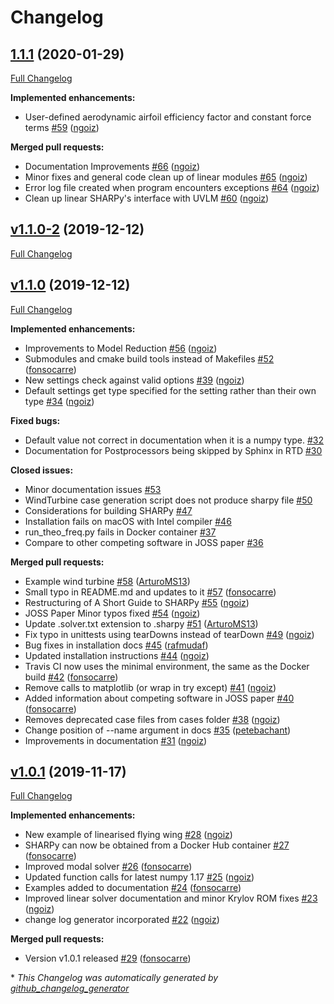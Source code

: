 # Changelog

## [1.1.1](https://github.com/imperialcollegelondon/sharpy/tree/1.1.1) (2020-01-29)

[Full Changelog](https://github.com/imperialcollegelondon/sharpy/compare/v1.1.0-2...1.1.1)

**Implemented enhancements:**

- User-defined aerodynamic airfoil efficiency factor and constant force terms [\#59](https://github.com/ImperialCollegeLondon/sharpy/pull/59) ([ngoiz](https://github.com/ngoiz))

**Merged pull requests:**

- Documentation Improvements [\#66](https://github.com/ImperialCollegeLondon/sharpy/pull/66) ([ngoiz](https://github.com/ngoiz))
- Minor fixes and general code clean up of linear modules [\#65](https://github.com/ImperialCollegeLondon/sharpy/pull/65) ([ngoiz](https://github.com/ngoiz))
- Error log file created when program encounters exceptions [\#64](https://github.com/ImperialCollegeLondon/sharpy/pull/64) ([ngoiz](https://github.com/ngoiz))
- Clean up linear SHARPy's interface with UVLM [\#60](https://github.com/ImperialCollegeLondon/sharpy/pull/60) ([ngoiz](https://github.com/ngoiz))

## [v1.1.0-2](https://github.com/imperialcollegelondon/sharpy/tree/v1.1.0-2) (2019-12-12)

[Full Changelog](https://github.com/imperialcollegelondon/sharpy/compare/v1.1.0...v1.1.0-2)

## [v1.1.0](https://github.com/imperialcollegelondon/sharpy/tree/v1.1.0) (2019-12-12)

[Full Changelog](https://github.com/imperialcollegelondon/sharpy/compare/v1.0.1...v1.1.0)

**Implemented enhancements:**

- Improvements to Model Reduction [\#56](https://github.com/ImperialCollegeLondon/sharpy/pull/56) ([ngoiz](https://github.com/ngoiz))
- Submodules and cmake build tools instead of Makefiles [\#52](https://github.com/ImperialCollegeLondon/sharpy/pull/52) ([fonsocarre](https://github.com/fonsocarre))
- New settings check against valid options [\#39](https://github.com/ImperialCollegeLondon/sharpy/pull/39) ([ngoiz](https://github.com/ngoiz))
- Default settings get type specified for the setting rather than their own type [\#34](https://github.com/ImperialCollegeLondon/sharpy/pull/34) ([ngoiz](https://github.com/ngoiz))

**Fixed bugs:**

- Default value not correct in documentation when it is a numpy type. [\#32](https://github.com/ImperialCollegeLondon/sharpy/issues/32)
- Documentation for Postprocessors being skipped by Sphinx in RTD [\#30](https://github.com/ImperialCollegeLondon/sharpy/issues/30)

**Closed issues:**

- Minor documentation issues [\#53](https://github.com/ImperialCollegeLondon/sharpy/issues/53)
- WindTurbine case generation script does not produce sharpy file [\#50](https://github.com/ImperialCollegeLondon/sharpy/issues/50)
- Considerations for building SHARPy [\#47](https://github.com/ImperialCollegeLondon/sharpy/issues/47)
- Installation fails on macOS with Intel compiler [\#46](https://github.com/ImperialCollegeLondon/sharpy/issues/46)
- run\_theo\_freq.py fails in Docker container [\#37](https://github.com/ImperialCollegeLondon/sharpy/issues/37)
- Compare to other competing software in JOSS paper [\#36](https://github.com/ImperialCollegeLondon/sharpy/issues/36)

**Merged pull requests:**

- Example wind turbine [\#58](https://github.com/ImperialCollegeLondon/sharpy/pull/58) ([ArturoMS13](https://github.com/ArturoMS13))
- Small typo in README.md and updates to it [\#57](https://github.com/ImperialCollegeLondon/sharpy/pull/57) ([fonsocarre](https://github.com/fonsocarre))
- Restructuring of A Short Guide to SHARPy [\#55](https://github.com/ImperialCollegeLondon/sharpy/pull/55) ([ngoiz](https://github.com/ngoiz))
- JOSS Paper Minor typos fixed [\#54](https://github.com/ImperialCollegeLondon/sharpy/pull/54) ([ngoiz](https://github.com/ngoiz))
- Update .solver.txt extension to .sharpy [\#51](https://github.com/ImperialCollegeLondon/sharpy/pull/51) ([ArturoMS13](https://github.com/ArturoMS13))
- Fix typo in unittests using tearDowns instead of tearDown [\#49](https://github.com/ImperialCollegeLondon/sharpy/pull/49) ([ngoiz](https://github.com/ngoiz))
- Bug fixes in installation docs [\#45](https://github.com/ImperialCollegeLondon/sharpy/pull/45) ([rafmudaf](https://github.com/rafmudaf))
- Updated installation instructions [\#44](https://github.com/ImperialCollegeLondon/sharpy/pull/44) ([ngoiz](https://github.com/ngoiz))
- Travis CI now uses the minimal environment, the same as the Docker build [\#42](https://github.com/ImperialCollegeLondon/sharpy/pull/42) ([fonsocarre](https://github.com/fonsocarre))
- Remove calls to matplotlib \(or wrap in try except\) [\#41](https://github.com/ImperialCollegeLondon/sharpy/pull/41) ([ngoiz](https://github.com/ngoiz))
- Added information about competing software in JOSS paper [\#40](https://github.com/ImperialCollegeLondon/sharpy/pull/40) ([fonsocarre](https://github.com/fonsocarre))
- Removes deprecated case files from cases folder [\#38](https://github.com/ImperialCollegeLondon/sharpy/pull/38) ([ngoiz](https://github.com/ngoiz))
- Change position of --name argument in docs [\#35](https://github.com/ImperialCollegeLondon/sharpy/pull/35) ([petebachant](https://github.com/petebachant))
- Improvements in documentation  [\#31](https://github.com/ImperialCollegeLondon/sharpy/pull/31) ([ngoiz](https://github.com/ngoiz))

## [v1.0.1](https://github.com/imperialcollegelondon/sharpy/tree/v1.0.1) (2019-11-17)

[Full Changelog](https://github.com/imperialcollegelondon/sharpy/compare/1.0.0...v1.0.1)

**Implemented enhancements:**

- New example of linearised flying wing [\#28](https://github.com/ImperialCollegeLondon/sharpy/pull/28) ([ngoiz](https://github.com/ngoiz))
- SHARPy can now be obtained from a Docker Hub container [\#27](https://github.com/ImperialCollegeLondon/sharpy/pull/27) ([fonsocarre](https://github.com/fonsocarre))
- Improved modal solver [\#26](https://github.com/ImperialCollegeLondon/sharpy/pull/26) ([fonsocarre](https://github.com/fonsocarre))
- Updated function calls for latest numpy 1.17 [\#25](https://github.com/ImperialCollegeLondon/sharpy/pull/25) ([ngoiz](https://github.com/ngoiz))
- Examples added to documentation [\#24](https://github.com/ImperialCollegeLondon/sharpy/pull/24) ([fonsocarre](https://github.com/fonsocarre))
- Improved linear solver documentation and minor Krylov ROM fixes [\#23](https://github.com/ImperialCollegeLondon/sharpy/pull/23) ([ngoiz](https://github.com/ngoiz))
- change log generator incorporated [\#22](https://github.com/ImperialCollegeLondon/sharpy/pull/22) ([ngoiz](https://github.com/ngoiz))

**Merged pull requests:**

- Version v1.0.1 released [\#29](https://github.com/ImperialCollegeLondon/sharpy/pull/29) ([fonsocarre](https://github.com/fonsocarre))



\* *This Changelog was automatically generated by [github_changelog_generator](https://github.com/github-changelog-generator/github-changelog-generator)*
